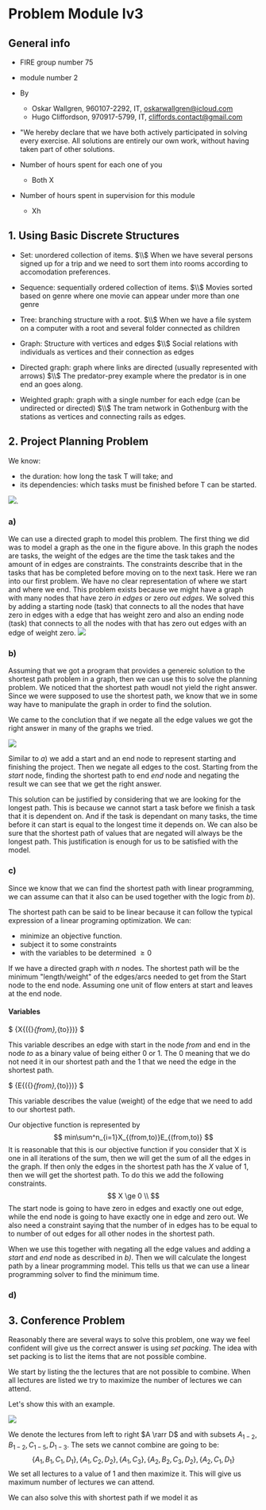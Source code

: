 # Problem Module lv3
## General info
* FIRE group number 75
* module number 2
* By
  - Oskar Wallgren, 960107-2292, IT, oskarwallgren@icloud.com
  - Hugo Cliffordson, 970917-5799, IT, cliffords.contact@gmail.com

* "We hereby declare that we have both actively participated in solving every exercise. All solutions are entirely our own work, without having taken part of other solutions.
* Number of hours spent for each one of you
  - Both X
* Number of hours spent in supervision for this module
  - Xh 

## 1. Using Basic Discrete Structures
- Set: unordered collection of items. $\\$ 
When we have several persons signed up for a trip and we need to sort them into rooms according to accomodation preferences.


- Sequence: sequentially ordered collection of items. $\\$ 
  Movies sorted based on genre where one movie can appear under more than one genre
- Tree: branching structure with a root. $\\$ 
  When we have a file system on a computer with a root and several folder connected as children
- Graph: Structure with vertices and edges $\\$
  Social relations with individuals as vertices and their connection as edges
- Directed graph: graph where links are directed (usually represented with arrows) $\\$
  The predator-prey example where the predator is in one end an goes along. 
- Weighted graph: graph with a single number for each edge (can be undirected or directed) $\\$ The tram network in Gothenburg with the stations as vertices and connecting rails as edges.

## 2. Project Planning Problem
We know:
- the duration: how long the task T will take; and
- its dependencies: which tasks must be finished before T can be started.

![](up1fig1.jpeg).

### a) 
We can use a directed graph to model this problem. The first thing we did was to model a graph as the one in the figure above. In this graph the nodes are tasks, the weight of the edges are the time the task takes and the amount of in edges are constraints. The constraints describe that in the tasks that has be completed before moving on to the next task. Here we ran into our first problem. We have no clear representation of where we start and where we end. This problem exists because we might have a graph with many nodes that have zero *in edges* or zero *out edges*. 
We solved this by adding a starting node (task) that connects to all the nodes that have zero in edges with a edge that has weight zero and also an ending node (task) that connects to all the nodes with that has zero out edges with an edge of weight zero.
![](up2agraph.jpeg)
### b)
Assuming that we got a program that provides a genereic solution to the shortest path problem in a graph, then we can use this to solve the planning problem. We noticed that the shortest path woudl not yield the right answer. Since we were supposed to use the shortest path, we know that we in some way have to manipulate the graph in order to find the solution.

We came to the conclution that if we negate all the edge values we got the right answer in many of the graphs we tried. 


![](up2bgraph.jpeg)

Similar to $a)$ we add a start and an end node to represent starting and finishing the project. Then we negate all edges to the cost. Starting from the *start* node, finding the shortest path to end *end* node and negating the result we can see that we get the right answer. 

This solution can be justified by considering that we are looking for the longest path. This is because we cannot start a task before we finish a task that it is dependent on. And if the task is dependant on many tasks, the time before it can start is equal to the longest time it depends on. We can also be sure that the shortest path of values that are negated will always be the longest path. This justification is enough for us to be satisfied with the model. 

### c) 
Since we know that we can find the shortest path with linear programming, we can assume can that it also can be used together with the logic from $b)$.


The shortest path can be said to be linear because it can follow the typical expression of a linear programing optimization.
We can:
- minimize an objective function.
- subject it to some constraints 
- with the variables to be determined $\ge 0$
  
If we have a directed graph with $n$ nodes. The shortest path will be the minimum "length/weight" of the edges/arcs needed to get from the Start node to the end node. Assuming one unit of flow enters at start and leaves at the end node. 
  

#### Variables
$
{X{({}_{from},_{to}})}
$

This variable describes an edge with start in the node *from* and end in the node *to* as a binary value of being either $0$ or $1$. The $0$ meaning that we do not need it in our shortest path and the $1$ that we need the edge in the shortest path. 

$
{E{({}_{from},_{to}})}
$

This variable describes the value (weight) of the edge that we need to add to our shortest path.

Our objective function is represented by
$$
min\sum^n_{i=1}X_{(from,to)}E_{(from,to)}
$$
It is reasonable that this is our objective function if you consider that X is one in all iterations of the sum, then we will get the sum of all the edges in the graph. If then only the edges in the shortest path has the $X$ value of $1$, then we will get the shortest path. To do this we add the following constraints.
$$
X \ge 0 \\ 
$$
The start node is going to have zero in edges and exactly one out edge, while the end node is going to have exactly one in edge and zero out. We also need a constraint saying that the number of in edges has to be equal to to number of out edges for all other nodes in the shortest path.

When we use this together with negating all the edge values and adding a *start* and *end* node as described in *b)*. Then we will calculate the longest path by a linear programming model. This tells us that we can use a linear programming solver to find the minimum time.

### d)

## 3. Conference Problem
Reasonably there are several ways to solve this problem, one way we feel confident will give us the correct answer is using *set packing*. The idea with set packing is to list the items that are not possible combine. 

We start by listing the the lectures that are not possible to combine. When all lectures are listed we try to maximize the number of lectures we can attend.

Let's show this with an example. 

![](Screenshot&#32;2019-09-17&#32;at&#32;14.33.08.png)

We denote the lectures from left to right $A \rarr D$ and with subsets $A_{1-2}, B_{1-2},C_{1-5},D_{1-3}$. The sets we cannot combine are going to be:
$$
\{A_1,B_1,C_1,D_1\},
\{A_1,C_2,D_2\},
\{A_1,C_3\},
\{A_2,B_2,C_3,D_2\},
\{A_2,C_1,D_1\}
$$
We set all lectures to a value of $1$ and then maximize it. This will give us maximum number of lectures we can attend.

We can also solve this with shortest path if we model it as 